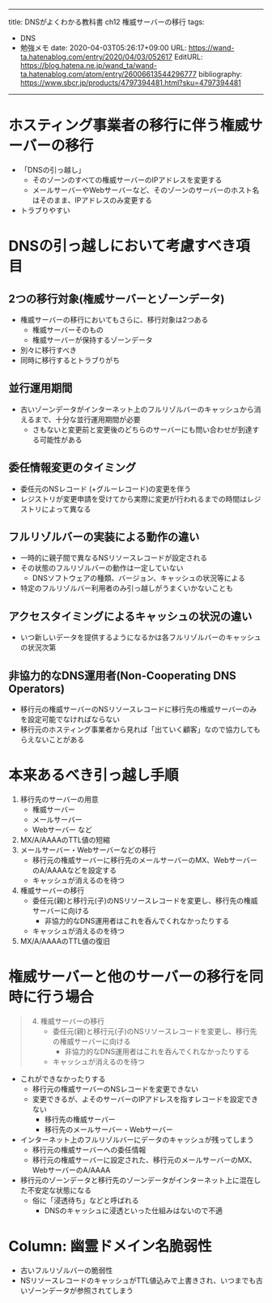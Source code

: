 ---
title: DNSがよくわかる教科書 ch12 権威サーバーの移行
tags:
- DNS
- 勉強メモ
date: 2020-04-03T05:26:17+09:00
URL: https://wand-ta.hatenablog.com/entry/2020/04/03/052617
EditURL: https://blog.hatena.ne.jp/wand_ta/wand-ta.hatenablog.com/atom/entry/26006613544296777
bibliography: https://www.sbcr.jp/products/4797394481.html?sku=4797394481
-------------------------------------


# ホスティング事業者の移行に伴う権威サーバーの移行 #

- 「DNSの引っ越し」
  - そのゾーンのすべての権威サーバーのIPアドレスを変更する
  - メールサーバーやWebサーバーなど、そのゾーンのサーバーのホスト名はそのまま、IPアドレスのみ変更する
- トラブりやすい


# DNSの引っ越しにおいて考慮すべき項目 #

## 2つの移行対象(権威サーバーとゾーンデータ) ##

- 権威サーバーの移行においてもさらに、移行対象は2つある
  - 権威サーバーそのもの
  - 権威サーバーが保持するゾーンデータ
- 別々に移行すべき
- 同時に移行するとトラブりがち

## 並行運用期間 ##

- 古いゾーンデータがインターネット上のフルリゾルバーのキャッシュから消えるまで、十分な並行運用期間が必要
  - さもないと変更前と変更後のどちらのサーバーにも問い合わせが到達する可能性がある

## 委任情報変更のタイミング ##

- 委任元のNSレコード (+グルーレコード)の変更を伴う
- レジストリが変更申請を受けてから実際に変更が行われるまでの時間はレジストリによって異なる

## フルリゾルバーの実装による動作の違い ##

- 一時的に親子間で異なるNSリソースレコードが設定される
- その状態のフルリゾルバーの動作は一定していない
  - DNSソフトウェアの種類、バージョン、キャッシュの状況等による
- 特定のフルリゾルバー利用者のみ引っ越しがうまくいかないことも

## アクセスタイミングによるキャッシュの状況の違い ##

- いつ新しいデータを提供するようになるかは各フルリゾルバーのキャッシュの状況次第


## 非協力的なDNS運用者(Non-Cooperating DNS Operators) ##

- 移行元の権威サーバーのNSリソースレコードに移行先の権威サーバーのみを設定可能でなければならない
- 移行元のホスティング事業者から見れば「出ていく顧客」なので協力してもらえないことがある


# 本来あるべき引っ越し手順 #

1. 移行先のサーバーの用意
    - 権威サーバー
    - メールサーバー
    - Webサーバー など
2. MX/A/AAAAのTTL値の短縮
3. メールサーバー・Webサーバーなどの移行
    - 移行元の権威サーバーに移行先のメールサーバーのMX、WebサーバーのA/AAAAなどを設定する
    - キャッシュが消えるのを待つ
4. 権威サーバーの移行
    - 委任元(親)と移行元(子)のNSリソースレコードを変更し、移行先の権威サーバーに向ける
        - 非協力的なDNS運用者はこれを呑んでくれなかったりする
    - キャッシュが消えるのを待つ
5. MX/A/AAAAのTTL値の復旧


# 権威サーバーと他のサーバーの移行を同時に行う場合 #


> 4. 権威サーバーの移行
>     - 委任元(親)と移行元(子)のNSリソースレコードを変更し、移行先の権威サーバーに向ける
>         - 非協力的なDNS運用者はこれを呑んでくれなかったりする
>     - キャッシュが消えるのを待つ

- これができなかったりする
    - 移行元の権威サーバーのNSレコードを変更できない
    - 変更できるが、よそのサーバーのIPアドレスを指すレコードを設定できない
        - 移行先の権威サーバー
        - 移行先のメールサーバー・Webサーバー
- インターネット上のフルリゾルバーにデータのキャッシュが残ってしまう
    - 移行元の権威サーバーへの委任情報
    - 移行元の権威サーバーに設定された、移行元のメールサーバーのMX、WebサーバーのA/AAAA
- 移行元のゾーンデータと移行先のゾーンデータがインターネット上に混在した不安定な状態になる
    - 俗に「浸透待ち」などと呼ばれる
        - DNSのキャッシュに浸透といった仕組みはないので不適


# Column: 幽霊ドメイン名脆弱性 #

- 古いフルリゾルバーの脆弱性
- NSリソースレコードのキャッシュがTTL値込みで上書きされ、いつまでも古いゾーンデータが参照されてしまう
